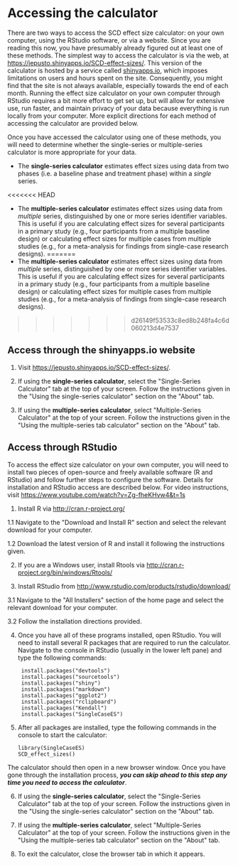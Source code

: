 # Accessing the calculator

There are two ways to access the SCD effect size calculator: on your own computer, using the RStudio software, or via a website. Since you are reading this now, you have presumably already figured out at least one of these methods. The simplest way to access the calculator is via the web, at <https://jepusto.shinyapps.io/SCD-effect-sizes/>. This version of the calculator is hosted by a service called [shinyapps.io](https://www.shinyapps.io/), which imposes limitations on users and hours spent on the site. Consequently, you might find that the site is not always available, especially towards the end of each month. Running the effect size calculator on your own computer through RStudio requires a bit more effort to get set up, but will allow for extensive use, run faster, and maintain privacy of your data because everything is run locally from your computer. More explicit directions for each method of accessing the calculator are provided below. 

Once you have accessed the calculator using one of these methods, you will need to determine whether the single-series or multiple-series calculator is more appropriate for your data. 

- The __single-series calculator__ estimates effect sizes using data from two phases (i.e. a baseline phase and treatment phase) within a _single_ series.

<<<<<<< HEAD
- The __multiple-series calculator__ estimates effect sizes using data from _multiple_ series, distinguished by one or more series identifier variables. This is useful if you are calculating effect sizes for several participants in a primary study (e.g., four participants from a multiple baseline design) or calculating effect sizes for multiple cases from multiple studies (e.g., for a meta-analysis for findings from single-case research designs).
=======
- The __multiple-series calculator__ estimates effect sizes using data from _multiple_ series, distinguished by one or more series identifier variables. This is useful if you are calculating effect sizes for several participants in a primary study (e.g., four participants from a multiple baseline design) or calculating effect sizes for multiple cases from multiple studies (e.g., for a meta-analysis of findings from single-case research designs).
>>>>>>> d26149f53533c8ed8b248fa4c6d060213d4e7537

## Access through the shinyapps.io website

1. Visit <https://jepusto.shinyapps.io/SCD-effect-sizes/>.

2. If using the __single-series calculator__, select the "Single-Series Calculator" tab at the top of your screen. Follow the instructions given in the "Using the single-series calculator" section on the "About" tab.

3. If using the __multiple-series calculator__, select "Multiple-Series Calculator" at the top of your screen. Follow the instructions given in the "Using the multiple-series tab calculator" section on the "About" tab.

## Access through RStudio

To access the effect size calculator on your own computer, you will need to install two pieces of open-source and freely available software (R and RStudio) and follow further steps to configure the software. Details for installation and RStudio access are described below. For video instructions, visit <https://www.youtube.com/watch?v=Zg-fheKHvw4&t=1s>

1. Install R via <http://cran.r-project.org/>

  1.1 Navigate to the "Download and Install R" section and select the relevant download for your computer.
  
  1.2 Download the latest version of R and install it following the instructions given. 

2. If you are a Windows user, install Rtools via <http://cran.r-project.org/bin/windows/Rtools/>
    
3.  Install RStudio from <http://www.rstudio.com/products/rstudio/download/>
    
  3.1 Navigate to the "All Installers" section of the home page and select the relevant download for your computer.
  
  3.2 Follow the installation directions provided. 

4. Once you have all of these programs installed, open RStudio. You will need to install several R packages that are required to run the calculator. Navigate to the console in RStudio (usually in the lower left pane) and type the following commands:

        install.packages("devtools")
        install.packages("sourcetools")
        install.packages("shiny")
        install.packages("markdown")
        install.packages("ggplot2")
        install.packages("rclipboard")
        install.packages("Kendall")
        install.packages("SingleCaseES")

5.  After all packages are installed, type the following commands in the console to start the calculator: 

        library(SingleCaseES)
        SCD_effect_sizes()
        
  The calculator should then open in a new browser window. Once you have gone through the installation process, __*you can skip ahead to this step any time you need to access the calculator*__.

6. If using the __single-series calculator__, select the "Single-Series Calculator" tab at the top of your screen. Follow the instructions given in the "Using the single-series calculator" section on the "About" tab.

7. If using the __multiple-series calculator__, select "Multiple-Series Calculator" at the top of your screen. Follow the instructions given in the "Using the multiple-series tab calculator" section on the "About" tab.

8. To exit the calculator, close the browser tab in which it appears. 
